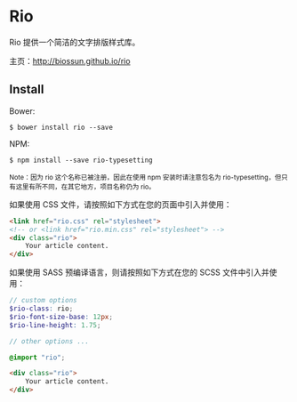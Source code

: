Rio
====

Rio 提供一个简洁的文字排版样式库。

主页：http://biossun.github.io/rio


Install
-------

Bower:

```shell
$ bower install rio --save
```

NPM:

```shell
$ npm install --save rio-typesetting
```

<small>Note：因为 rio 这个名称已被注册，因此在使用 npm 安装时请注意包名为 rio-typesetting，但只有这里有所不同，在其它地方，项目名称仍为 rio。</small>


如果使用 CSS 文件，请按照如下方式在您的页面中引入并使用：

```html
<link href="rio.css" rel="stylesheet">
<!-- or <link href="rio.min.css" rel="stylesheet"> -->
<div class="rio">
    Your article content.
</div>
```

如果使用 SASS 预编译语言，则请按照如下方式在您的 SCSS 文件中引入并使用：

```scss
// custom options
$rio-class: rio;
$rio-font-size-base: 12px;
$rio-line-height: 1.75;

// other options ...

@import "rio";
```

```html
<div class="rio">
    Your article content.
</div>
```
